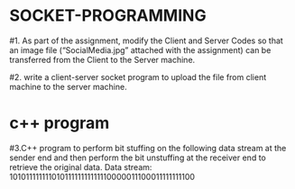 # SOCKET-PROGRAMMING
#1. As part of the assignment, modify the Client and Server Codes so that an image file (“SocialMedia.jpg” attached with the assignment) can be transferred from the Client to the Server machine. 


 #2. write a client-server socket program to upload the file from client machine to the server machine.
 
# c++ program
#3.C++ program to perform bit stuffing on the following data stream at the sender end and then perform the bit unstuffing at the receiver end to retrieve the original data.
Data stream: 10101111111101011111111111110000011100011111111100


